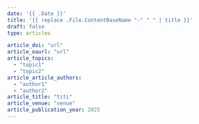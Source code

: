 ```yaml
---
date: '{{ .Date }}'
title: '{{ replace .File.ContentBaseName "-" " " | title }}'
draft: false
type: articles

article_doi: "url"
article_oaurl: "url"
article_topics:
  - "topic1"
  - "topic2"
article_article_authors:
  - "author1"
  - "author2"
article_title: "titi"
article_venue: "venue"
article_publication_year: 2025
---
```


